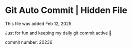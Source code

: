 # Git Auto Commit | Hidden File

This file was added Feb 12, 2025

Just for fun and keeping my daily git commit active 🤪

commit number: 20236
